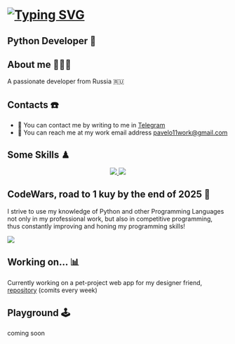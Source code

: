 [![Typing SVG](https://readme-typing-svg.demolab.com?font=Inter&weight=800&size=31&duration=2300&pause=500&color=91FF89&random=false&width=550&lines=Hi+there+!+%F0%9F%91%8B%F0%9F%8F%BB;Welcome+to+my+GitHub.;My+name+is+Pavel%2C+Python+Dev+%F0%9F%91%A8%F0%9F%8F%BC%E2%80%8D%F0%9F%92%BB)](https://git.io/typing-svg)
========================

Python Developer 🐍
---------------------------------------------------------------------------------------

## About me 🙆🏼‍♂️
A passionate developer from Russia 🇷🇺

## Contacts ☎️
*  📲 You can contact me by writing to me in [Telegram](https://t.me/pavelO11)
*  📩 You can reach me at my work email address [pavelo11work@gmail.com](mailto:pavelo11work@gmail.com)

## Some Skills ♟
<p align="center">
  <a href="https://skillicons.dev">
    <img src="https://skillicons.dev/icons?i=python,ts,js,react,nextjs,postgres,nginx,bootstrap,sass,tailwind,github" />
    <img src="https://skillicons.dev/icons?i=postman,docker,notion,vscode,pycharm,webstorm,figma" />
  </a>
</p>

## CodeWars, road to 1 kuy by the end of 2025 🏅
I strive to use my knowledge of Python and other Programming Languages not only in my professional work, but also in competitive programming,<br> thus constantly improving and honing my programming skills!
<p>
   <img src="https://www.codewars.com/users/Pavel%20O1/badges/large" />
</p>

## Working on... 📊
Currently working on a pet-project web app for my designer friend, [repository](https://github.com/pavelO11/StarflowDesign-Web-App) (comits every week)

## Playground 🕹
<section aling='center'>
  coming soon
</section>
